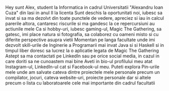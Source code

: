 Hey sunt Alex, student la Informatica in cadrul Universitatii "Alexandru Ioan Cuza" din Iasi in anul II la licenta
Sunt deschis la oportunitati noi, iubesc sa invat si sa ma dezolvt din toate punctele de vedere, apreciez si iau in calcul parerile altora,
cantaresc riscurile si ma gandesc la ce repercursiuni au actiunile mele
Ca si hobby-uri, iubesc gaming-ul, Magic The Gathering, sa gatesc, imi place natura si fotografia, sa colaborez cu oameni misto si cu diferite perspective asupra vietii
Momentan pe langa facultate unde imi dezvolt skill-urile de Inginerie a Programarii mai invat Java si si Haskell si in timpul liber doresc sa lucrez la o aplicatie 
legata de Magic The Gathering
Astept sa ma contactati pe LinkedIn sau pe orice social media, in cazul in care doriti sa ne cunoastem mai bine
Aveti in bio-ul profilului meu atat Instagram-ul, LinkedIn-ul cat si Facebook-ul meu.
Puteti explora Pin-urile mele unde am salvate cateva dintre proiectele mele personale precum un compilator, jocuri, cateva website-uri, proiecte personale dar si altele
precum o lista cu laboratoarele cele mai importante din cadrul facultatii
